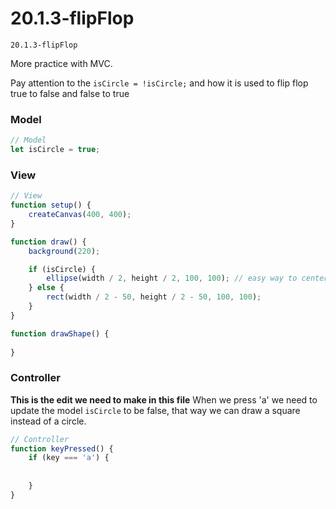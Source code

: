 # 20.1.3-flipFlop
```
20.1.3-flipFlop
```
More practice with MVC.

Pay attention to the `isCircle = !isCircle;` and how it is used to flip flop true to false and false to true

### Model

```javascript
// Model
let isCircle = true;

```

### View

```javascript
// View
function setup() {
    createCanvas(400, 400);
}

function draw() {
    background(220);

    if (isCircle) {
        ellipse(width / 2, height / 2, 100, 100); // easy way to center a shape
    } else {
        rect(width / 2 - 50, height / 2 - 50, 100, 100); 
    }
}

function drawShape() {
    
}
```

### Controller
**This is the edit we need to make in this file**
When we press 'a' we need to update the model `isCircle` to be false, that way we can draw a square instead of a circle. 

```javascript
// Controller
function keyPressed() {
    if (key === 'a') {
       
        
    }
}
```
